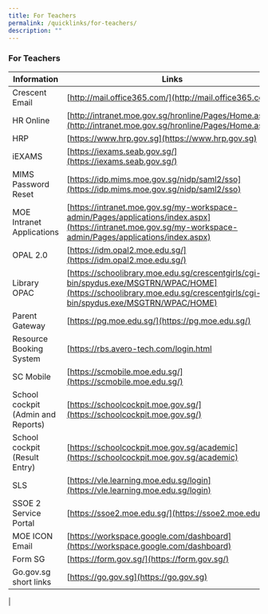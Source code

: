 ```yaml
---
title: For Teachers
permalink: /quicklinks/for-teachers/
description: ""
---
```

### **For Teachers**

| Information | Links |
|---|---|
| Crescent Email | [http://mail.office365.com/](http://mail.office365.com/) |
| HR Online | [http://intranet.moe.gov.sg/hronline/Pages/Home.aspx\](http://intranet.moe.gov.sg/hronline/Pages/Home.aspx) |
| HRP  | [https://www.hrp.gov.sg](https://www.hrp.gov.sg) |
| iEXAMS | [https://iexams.seab.gov.sg/](https://iexams.seab.gov.sg/) |
| MIMS Password Reset | [https://idp.mims.moe.gov.sg/nidp/saml2/sso](https://idp.mims.moe.gov.sg/nidp/saml2/sso) |
| MOE Intranet Applications | [https://intranet.moe.gov.sg/my-workspace-admin/Pages/applications/index.aspx](https://intranet.moe.gov.sg/my-workspace-admin/Pages/applications/index.aspx) |
| OPAL 2.0 | [https://idm.opal2.moe.edu.sg/](https://idm.opal2.moe.edu.sg/) |
| Library OPAC  | [https://schoolibrary.moe.edu.sg/crescentgirls/cgi-bin/spydus.exe/MSGTRN/WPAC/HOME](https://schoolibrary.moe.edu.sg/crescentgirls/cgi-bin/spydus.exe/MSGTRN/WPAC/HOME) |
| Parent Gateway | [https://pg.moe.edu.sg/](https://pg.moe.edu.sg/) |
| Resource Booking System | [https://rbs.avero-tech.com/login.html |
| SC Mobile | [https://scmobile.moe.edu.sg/](https://scmobile.moe.edu.sg/) |
| School cockpit (Admin and Reports) | [https://schoolcockpit.moe.gov.sg/](https://schoolcockpit.moe.gov.sg/) |
| School cockpit (Result Entry) | [https://schoolcockpit.moe.gov.sg/academic](https://schoolcockpit.moe.gov.sg/academic) |
| SLS | [https://vle.learning.moe.edu.sg/login](https://vle.learning.moe.edu.sg/login) |
| SSOE 2 Service Portal | [https://ssoe2.moe.edu.sg/](https://ssoe2.moe.edu.sg/) |
| MOE ICON Email | [https://workspace.google.com/dashboard](https://workspace.google.com/dashboard) |
| Form SG | [https://form.gov.sg/](https://form.gov.sg/) |
| Go.gov.sg short links | [https://go.gov.sg](https://go.gov.sg) |
|